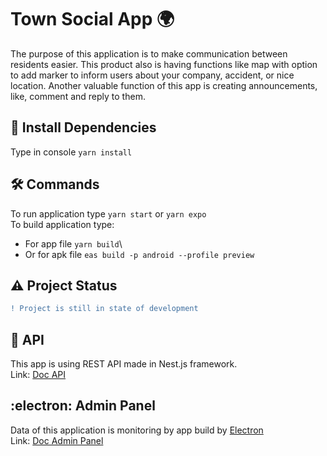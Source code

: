 # Town Social App :earth_africa:

The purpose of this application is to make communication between residents easier. This product also is having functions like map with option to add marker to inform users about your company, accident, or nice location. Another valuable function of this app is creating announcements, like, comment and reply to them.

## :dart: Install Dependencies
Type in console `yarn install`

## :hammer_and_wrench: Commands
To run application type `yarn start` or `yarn expo` \
To build application type:  
* For app file `yarn build`\
* Or for apk file `eas build -p android --profile preview`

## :warning: Project Status
```diff
! Project is still in state of development
```
## :fox_face: API
This app is using REST API made in Nest.js framework. \
Link: [Doc API](https://github.com/Bezik1/doc-api/) 

## 	:electron: Admin Panel
Data of this application is monitoring by app build by 
[Electron](https://github.com/electron/electron/) \
Link: [Doc Admin Panel](https://github.com/Bezik1/doc-admin-panel/) 
